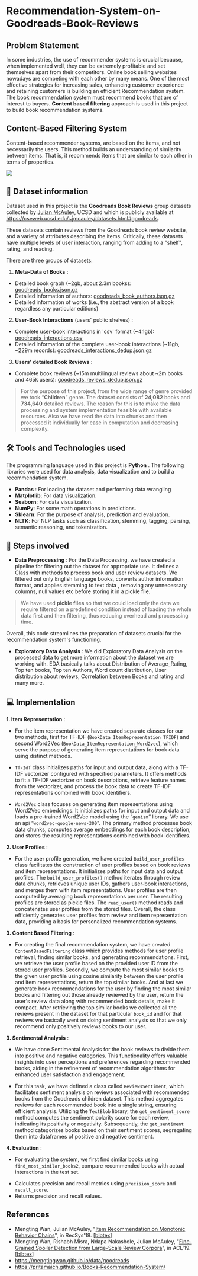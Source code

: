 # Recommendation-System-on-Goodreads-Book-Reviews



## Problem Statement

In some industries, the use of recommender systems is crucial because, when implemented well, they can be extremely profitable and set themselves apart from their competitors. Online book selling websites nowadays are competing with each other by many means. One of the most effective strategies for increasing sales, enhancing customer experience and retaining customers is building an efficient Recommendation system. The book recommendation system must recommend books that are of interest to buyers. **Content based filtering** approach is used in this project to build book recommendation systems.

## Content-Based Filtering System

Content-based recommender systems, are based on the items, and not necessarily the users. This method builds an understanding of similarity between items. That is, it recommends items that are similar to each other in terms of properties.

![](https://pritamaich.github.io/Books-Recommendation-System/images/filtering.png)

## :book: Dataset information </h2>

Dataset used in this project is the **Goodreads Book Reviews** group datasets collected by [Julian McAuley](https://cseweb.ucsd.edu/~jmcauley/), UCSD and which is publicly available at https://cseweb.ucsd.edu/~jmcauley/datasets.html#goodreads. 

These datasets contain reviews from the Goodreads book review website, and a variety of attributes describing the items. Critically, these datasets have multiple levels of user interaction, ranging from adding to a "shelf", rating, and reading.

There are three groups of datasets: 

1. **Meta-Data of Books** : 
-  Detailed book graph (~2gb, about 2.3m books):  [goodreads_books.json.gz](https://datarepo.eng.ucsd.edu/mcauley_group/gdrive/goodreads/goodreads_books.json.gz)
-   Detailed information of authors:  [goodreads_book_authors.json.gz](https://datarepo.eng.ucsd.edu/mcauley_group/gdrive/goodreads/goodreads_book_authors.json.gz)
-   Detailed information of works (i.e., the abstract version of a book regardless any particular editions)

2. **User-Book Interactions** (users' public shelves) :
-   Complete user-book interactions in 'csv' format (~4.1gb):  [goodreads_interactions.csv](https://datarepo.eng.ucsd.edu/mcauley_group/gdrive/goodreads/goodreads_interactions.csv)
-   Detailed information of the complete user-book interactions (~11gb, ~229m records):  [goodreads_interactions_dedup.json.gz](https://datarepo.eng.ucsd.edu/mcauley_group/gdrive/goodreads/goodreads_interactions_dedup.json.gz)

3. **Users' detailed Book Reviews** :
-   Complete book reviews (~15m multilingual reviews about ~2m books and 465k users):  [goodreads_reviews_dedup.json.gz](https://datarepo.eng.ucsd.edu/mcauley_group/gdrive/goodreads/goodreads_reviews_dedup.json.gz)


> For the purpose of this project, from the wide range of genre provided we took “**Children**” genre. The dataset consists of **24,082** books and **734,640** detailed reviews. 
> The reason for this is to make the data processing and system implementation feasible with available resources.
> Also we have read the data into chunks and then processed it individually for ease in computation and decreasing complexity.

## 🛠️ Tools and Technologies used


The programming language used in this project is **Python** . The following libraries were used for data analysis, data visualization and to build a recommendation system.

* **Pandas** :  For loading the dataset and performing data wrangling
* **Matplotlib**: For  data visualization.
* **Seaborn**: For data visualization.
* **NumPy**: For some math operations in predictions.
* **Sklearn**:  For the purpose of analysis, prediction and evaluation.
*  **NLTK**: For NLP tasks such as classification, stemming, tagging, parsing, semantic reasoning, and tokenization.

##  📑 Steps involved

* **Data Preprocessing** : For the Data Processing, we have created a pipeline for filtering out the dataset for appropriate use. It defines a Class with methods to process book and user review datasets. We filtered out only English language books, converts author information format, and applies stemming to text data , removing any unnecessary columns, null values etc before storing it in a pickle file. 

> We have used **pickle files** so that we could load only the data we require filtered on a predefined condition instead of loading the whole data first and then filtering,  thus reducing overhead and processsing time.

Overall, this code streamlines the preparation of datasets crucial for the recommendation system's functioning. 

* **Exploratory Data Analysis** : We did Exploratory Data Analysis on the processed data to get more information about the dataset we are working with. EDA basically talks about Distribution of Average_Rating, Top ten books, Top ten Authors, Word count distribution, User distribution about reviews, Correlation between Books and rating  and many more.

## 💻 Implementation

**1.  Item Representation** :

* For the item representation we have created separate classes for our two methods, first for TF-IDF (`BookData_ItemRepresentation_TFIDF`) and second Word2Vec (`BookData_ItemRepresentation_Word2vec`), which serve the purpose of generating item representations for book data using distinct methods.

* `Tf-Idf` class initializes paths for input and output data, along with a TF-IDF vectorizer configured with specified parameters. It offers methods to fit a TF-IDF vectorizer on book descriptions, retrieve feature names from the vectorizer, and process the book data to create TF-IDF representations combined with book identifiers.

* `Word2Vec` class focuses on generating item representations using Word2Vec embeddings. It initializes paths for input and output data and loads a pre-trained Word2Vec model using the “`genism`” library. We use an api “`word2vec-google-news-300`". The primary method processes book data chunks, computes average embeddings for each book description, and stores the resulting representations combined with book identifiers.

**2.  User Profiles** :

* For the user profile generation, we have created `Build_user_profiles` class facilitates the construction of user profiles based on book reviews and item representations. It initializes paths for input data and output profiles. The `build_user_profiles()` method iterates through review data chunks, retrieves unique user IDs, gathers user-book interactions, and merges them with item representations. User profiles are then computed by averaging book representations per user. The resulting profiles are stored as pickle files. The `read_user()` method reads and concatenates user profiles from the stored files. Overall, the class efficiently generates user profiles from review and item representation data, providing a basis for personalized recommendation systems.

**3.  Content Based Filtering** :

* For creating the final recommendation system, we  have created `ContentBasedFiltering` class which provides methods for user profile retrieval, finding similar books, and generating recommendations. First, we retrieve the user profile based on the provided user ID from the stored user profiles. Secondly, we compute the most similar books to the given user profile using cosine similarity between the user profile and item representations, return the top similar books. And at last we generate book recommendations for the user by finding the most similar books and filtering out those already reviewed by the user, return the user's review data along with recommended book details, make it compact.
After retrieving the top similar books we collected all the reviews present in the dataset for that particular `book_id` and for that reviews we basically went on doing sentiment analysis so that we only recommend only positively reviews books to our user.

**3.  Sentimental Analysis** :

* We have done Sentimental Analysis for the book reviews to divide them into positive and negative categories. This functionality offers valuable insights into user perceptions and preferences regarding recommended books, aiding in the refinement of recommendation algorithms for enhanced user satisfaction and engagement.

* For this task, we have defined a class called `ReviewsSentiment`, which facilitates sentiment analysis on reviews associated with recommended books from the Goodreads children dataset. This method aggregates reviews for each recommended book into a single string, ensuring efficient analysis. Utilizing the `TextBlob` library, the `get_sentiment_score` method computes the sentiment polarity score for each review, indicating its positivity or negativity. Subsequently, the `get_sentiment` method categorizes books based on their sentiment scores, segregating them into dataframes of positive and negative sentiment.

**4. Evaluation** :

* For evaluating the system, we first find similar books using `find_most_similar_books2`, compare recommended books with actual interactions in the test set.
-   Calculates precision and recall metrics using `precision_score` and `recall_score`.
-   Returns precision and recall values.


## References

-   Mengting Wan, Julian McAuley, "[Item Recommendation on Monotonic Behavior Chains](https://mengtingwan.github.io/paper/recsys18_mwan.pdf)", in RecSys'18. [[bibtex](https://dblp.uni-trier.de/rec/conf/recsys/WanM18.html?view=bibtex)]
-   Mengting Wan, Rishabh Misra, Ndapa Nakashole, Julian McAuley, "[Fine-Grained Spoiler Detection from Large-Scale Review Corpora](https://mengtingwan.github.io/paper/acl19_mwan.pdf)", in ACL'19. [[bibtex](https://dblp.uni-trier.de/rec/conf/acl/WanMNM19.html?view=bibtex)]
-  https://mengtingwan.github.io/data/goodreads
- https://pritamaich.github.io/Books-Recommendation-System/
